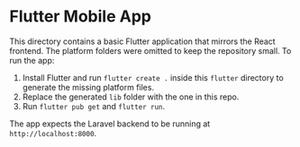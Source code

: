 # Flutter Mobile App

This directory contains a basic Flutter application that mirrors the React frontend.
The platform folders were omitted to keep the repository small. To run the app:

1. Install Flutter and run `flutter create .` inside this `flutter` directory to generate the missing platform files.
2. Replace the generated `lib` folder with the one in this repo.
3. Run `flutter pub get` and `flutter run`.

The app expects the Laravel backend to be running at `http://localhost:8000`.
